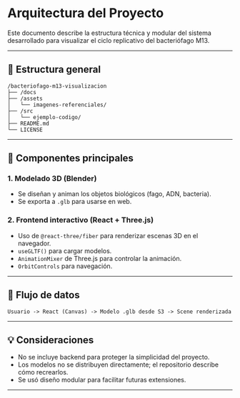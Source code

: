 # Arquitectura del Proyecto

Este documento describe la estructura técnica y modular del sistema desarrollado para visualizar el ciclo replicativo del bacteriófago M13.

---

## 📂 Estructura general

```
/bacteriofago-m13-visualizacion
├── /docs
├── /assets
│   └── imagenes-referenciales/
├── /src
│   └── ejemplo-codigo/
├── README.md
└── LICENSE
```

---

## 🧠 Componentes principales

### 1. **Modelado 3D (Blender)**
- Se diseñan y animan los objetos biológicos (fago, ADN, bacteria).
- Se exporta a `.glb` para usarse en web.

### 2. **Frontend interactivo (React + Three.js)**
- Uso de `@react-three/fiber` para renderizar escenas 3D en el navegador.
- `useGLTF()` para cargar modelos.
- `AnimationMixer` de Three.js para controlar la animación.
- `OrbitControls` para navegación.

---

## 🔄 Flujo de datos

```
Usuario -> React (Canvas) -> Modelo .glb desde S3 -> Scene renderizada
```

---

## 💡 Consideraciones

- No se incluye backend para proteger la simplicidad del proyecto.
- Los modelos no se distribuyen directamente; el repositorio describe cómo recrearlos.
- Se usó diseño modular para facilitar futuras extensiones.

---
